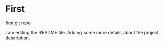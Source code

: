 # First
first git repo


I am editing the README file. Adding some more details about the project description.
